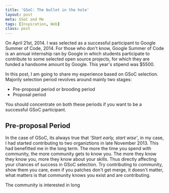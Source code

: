 ```yaml
---
title: 'GSoC: The bullet in the hole'
layout: post
meta: GSoC and Me
tags: [Inspiration, Web] 
class: post
---
```

On April 21st, 2014. I was selected as a successful participant to Google Summer of Code, 2014. For those who don't know, Google Summer of Code is an annual internship ran by Google in which students participate to contribute to some selected open source projects, for which they are funded a handsome amount by Google. This year's stipend was $5500.

In this post, I am going to share my experience based on GSoC selection.<br/>
Majorily selection period revolves around mainly two stages:

- Pre-proposal period or brooding period
- Proposal period

You should concentrate on both these periods if you want to be a successful GSoC participant.

## Pre-proposal Period

In the case of GSoC, its always true that *'Start early, start wise'*, in my case, I had started contributing to two organiztions in late November 2013. This had benefitted me in the long term. The more the time you spend with community, the more community gets to know you. The more they know they know you, more they know about your skills. Thus directly affecting your chances of success in GSoC selection. Try contributing to community, show them you care, even if you patches don't get merge, it doesn't matter, what matters is that community knows you exist and are contributing.

The community is interested in long   